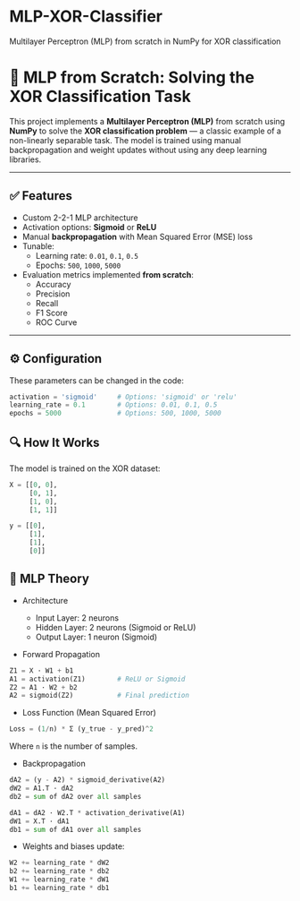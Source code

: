 # MLP-XOR-Classifier
Multilayer Perceptron (MLP) from scratch in NumPy for XOR classification

# 🧠 MLP from Scratch: Solving the XOR Classification Task

This project implements a **Multilayer Perceptron (MLP)** from scratch using **NumPy** to solve the **XOR classification problem** — a classic example of a non-linearly separable task. The model is trained using manual backpropagation and weight updates without using any deep learning libraries.

---

## ✅ Features

- Custom 2-2-1 MLP architecture
- Activation options: **Sigmoid** or **ReLU**
- Manual **backpropagation** with Mean Squared Error (MSE) loss
- Tunable:
  - Learning rate: `0.01`, `0.1`, `0.5`
  - Epochs: `500`, `1000`, `5000`
- Evaluation metrics implemented **from scratch**:
  - Accuracy
  - Precision
  - Recall
  - F1 Score
  - ROC Curve

---

## ⚙️ Configuration

These parameters can be changed in the code:

```python
activation = 'sigmoid'     # Options: 'sigmoid' or 'relu'
learning_rate = 0.1        # Options: 0.01, 0.1, 0.5
epochs = 5000              # Options: 500, 1000, 5000
```
## 🔍 How It Works
The model is trained on the XOR dataset:
```python
X = [[0, 0],
     [0, 1],
     [1, 0],
     [1, 1]]

y = [[0],
     [1],
     [1],
     [0]]
```

## 🧠 MLP Theory
- Architecture
    - Input Layer: 2 neurons
    - Hidden Layer: 2 neurons (Sigmoid or ReLU)
    - Output Layer: 1 neuron (Sigmoid)

- Forward Propagation
```python
Z1 = X · W1 + b1
A1 = activation(Z1)        # ReLU or Sigmoid
Z2 = A1 · W2 + b2
A2 = sigmoid(Z2)           # Final prediction
```
- Loss Function (Mean Squared Error)
 ```python
Loss = (1/n) * Σ (y_true - y_pred)^2
 ```
Where `n` is the number of samples. 
- Backpropagation
```python
dA2 = (y - A2) * sigmoid_derivative(A2)
dW2 = A1.T · dA2
db2 = sum of dA2 over all samples

dA1 = dA2 · W2.T * activation_derivative(A1)
dW1 = X.T · dA1
db1 = sum of dA1 over all samples
```
  - Weights and biases update:
 ```python
W2 += learning_rate * dW2
b2 += learning_rate * db2
W1 += learning_rate * dW1
b1 += learning_rate * db1
  ```  
